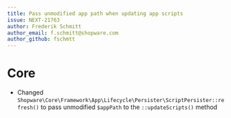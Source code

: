 ```yaml
---
title: Pass unmodified app path when updating app scripts
issue: NEXT-21763
author: Frederik Schmitt
author_email: f.schmitt@shopware.com
author_github: fschmtt
---
```

# Core
* Changed `Shopware\Core\Framework\App\Lifecycle\Persister\ScriptPersister::refresh()` to pass unmodified `$appPath` to the `::updateScripts()` method
